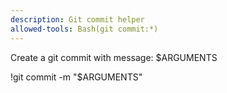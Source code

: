 ```yaml
---
description: Git commit helper
allowed-tools: Bash(git commit:*)
---
```


Create a git commit with message: $ARGUMENTS

!git commit -m "$ARGUMENTS"
